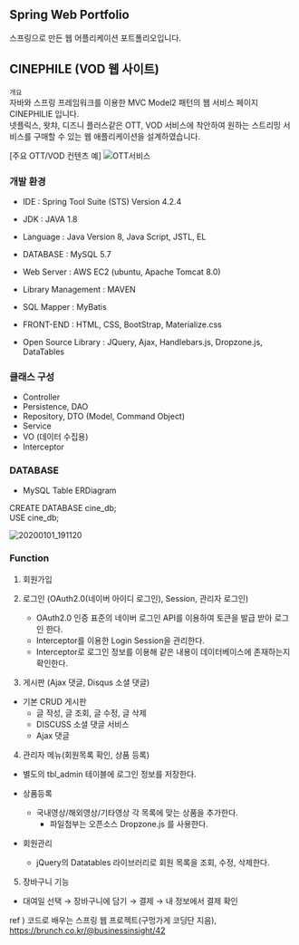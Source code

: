## Spring Web Portfolio
스프링으로 만든 웹 어플리케이션 포트폴리오입니다.

## CINEPHILE (VOD 웹 사이트)

`개요`<br>
자바와 스프링 프레임워크를 이용한 MVC Model2 패턴의 웹 서비스 페이지 CINEPHILIE 입니다.<br>
넷플릭스, 왓챠, 디즈니 플러스같은 OTT, VOD 서비스에 착안하여 원하는 스트리밍 서비스를 구매할 수 있는 웹 애플리케이션을 설계하였습니다.

[주요 OTT/VOD 컨텐츠 예]
![OTT서비스](https://user-images.githubusercontent.com/44256670/71643024-2d7e0800-2cf7-11ea-8bc7-ec6c14aeec4f.jpg)

### 개발 환경
- IDE : Spring Tool Suite (STS) Version 4.2.4
- JDK : JAVA 1.8
- Language : Java Version 8, Java Script, JSTL, EL
- DATABASE : MySQL 5.7
- Web Server : AWS EC2 (ubuntu, Apache Tomcat 8.0)
- Library Management : MAVEN
- SQL Mapper : MyBatis

- FRONT-END : HTML, CSS, BootStrap, Materialize.css
- Open Source Library : JQuery, Ajax, Handlebars.js, Dropzone.js, DataTables

### 클래스 구성
  - Controller
  - Persistence, DAO
  - Repository, DTO (Model, Command Object)
  - Service
  - VO (데이터 수집용)
  - Interceptor
  
### DATABASE
- MySQL Table ERDiagram

CREATE DATABASE cine_db;<br>
USE cine_db;

![20200101_191120](https://user-images.githubusercontent.com/44256670/71642596-3d92e900-2cf1-11ea-9d79-4b7335cba3bf.jpg)

### Function
1. 회원가입

2. 로그인 (OAuth2.0(네이버 아이디 로그인), Session, 관리자 로그인)
    - OAuth2.0 인증 표준의 네이버 로그인 API를 이용하여 토큰을 발급 받아 로그인 한다.
    - Interceptor를 이용한 Login Session을 관리한다.
    - Interceptor로 로그인 정보를 이용해 같은 내용이 데이터베이스에 존재하는지 확인한다.

3. 게시판 (Ajax 댓글, Disqus 소셜 댓글)
  - 기본 CRUD 게시판
    - 글 작성, 글 조회, 글 수정, 글 삭제
    - DISCUSS 소셜 댓글 서비스
    - Ajax 댓글 

4. 관리자 메뉴(회원목록 확인, 상품 등록)
  - 별도의 tbl_admin 테이블에 로그인 정보를 저장한다.

  - 상품등록
    - 국내영상/해외영상/기타영상 각 목록에 맞는 상품을 추가한다.
        - 파일첨부는 오픈소스 Dropzone.js 를 사용한다. 

  - 회원관리
    - jQuery의 Datatables 라이브러리로 회원 목록을 조회, 수정, 삭제한다.
    
5. 장바구니 기능
 - 대여일 선택 → 장바구니에 담기 → 결제 → 내 정보에서 결제 확인
 
ref ) 코드로 배우는 스프링 웹 프로젝트(구멍가게 코딩단 지음),<br>
https://brunch.co.kr/@businessinsight/42
